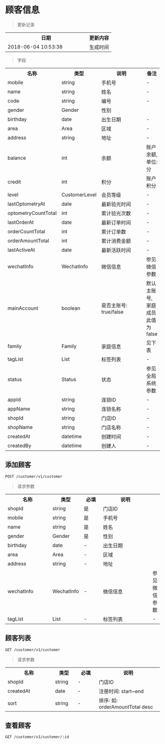 # 顾客信息

> 更新记录

<table>
    <tr>
        <th style="width:250px;">日期</th>
        <th>更新内容</th>
    </tr>
    <tr>
        <td>2018-06-04 10:53:38</td>
        <td>生成时间</td>
    </tr>
</table>

> 字段

<table>
    <tr>
        <th style="width:150px;">名称</th>
        <th style="width:60px;">类型</th>
        <th style="width:200px;">说明</th>
        <th>备注</th>
    </tr>
    <tr>
        <td>mobile</td>
        <td>string</td>
        <td>手机号</td>
        <td>-</td>
    </tr>
    <tr>
        <td>name</td>
        <td>string</td>
        <td>姓名</td>
        <td>-</td>
    </tr>
    <tr>
        <td>code</td>
        <td>string</td>
        <td>编号</td>
        <td>-</td>
    </tr>
    <tr>
        <td>gender</td>
        <td>Gender</td>
        <td>性别</td>
        <td></td>
    </tr>
    <tr>
        <td>birthday</td>
        <td>date</td>
        <td>出生日期</td>
        <td>-</td>
    </tr>
    <tr>
        <td>area</td>
        <td>Area</td>
        <td>区域</td>
        <td>-</td>
    </tr>
    <tr>
        <td>address</td>
        <td>string</td>
        <td>地址</td>
        <td>-</td>
    </tr>
    <tr>
        <td>balance</td>
        <td>int</td>
        <td>余额</td>
        <td>账户余额, 单位: 分</td>
    </tr>
    <tr>
        <td>credit</td>
        <td>int</td>
        <td>积分</td>
        <td>账户积分</td>
    </tr>
    <tr>
        <td>level</td>
        <td>CustomerLevel</td>
        <td>会员等级</td>
        <td>-</td>
    </tr>
    <tr>
        <td>lastOptometryAt</td>
        <td>date</td>
        <td>最新验光时间</td>
        <td>-</td>
    </tr>
    <tr>
        <td>optometryCountTotal</td>
        <td>int</td>
        <td>累计验光次数</td>
        <td>-</td>
    </tr>
    <tr>
        <td>lastOrderAt</td>
        <td>date</td>
        <td>最新订单时间</td>
        <td>-</td>
    </tr>
    <tr>
        <td>orderCountTotal</td>
        <td>int</td>
        <td>累计订单数</td>
        <td>-</td>
    </tr>
    <tr>
        <td>orderAmountTotal</td>
        <td>int</td>
        <td>累计消费金额</td>
        <td>-</td>
    </tr>
    <tr>
        <td>lastActiveAt</td>
        <td>date</td>
        <td>最新活跃时间</td>
        <td>-</td>
    </tr>
    <tr>
        <td>wechatInfo</td>
        <td>WechatInfo</td>
        <td>微信信息</td>
        <td>参见微信参数</td>
    </tr>
    <tr>
        <td>mainAccount</td>
        <td>boolean</td>
        <td>是否主账号: true/false</td>
        <td>默认主账号, 家庭成员此值为false</td>
    </tr>
    <tr>
        <td>family</td>
        <td>Family</td>
        <td>家庭信息</td>
        <td>见下表</td>
    </tr>
    <tr>
        <td>tagList</td>
        <td>List<String></td>
        <td>标签列表</td>
        <td>-</td>
    </tr>
    <tr>
        <td>status</td>
        <td>Status</td>
        <td>状态</td>
        <td>参见全局系统参数</td>
    </tr>
    <tr>
        <td>appId</td>
        <td>string</td>
        <td>连锁ID</td>
        <td>-</td>
    </tr>
    <tr>
        <td>appName</td>
        <td>string</td>
        <td>连锁名称</td>
        <td>-</td>
    </tr>
    <tr>
        <td>shopId</td>
        <td>string</td>
        <td>门店ID</td>
        <td>-</td>
    </tr>
    <tr>
        <td>shopName</td>
        <td>string</td>
        <td>门店名称</td>
        <td>-</td>
    </tr>
    <tr>
        <td>createdAt</td>
        <td>datetime</td>
        <td>创建时间</td>
        <td>-</td>
    </tr>
    <tr>
        <td>createdBy</td>
        <td>datetime</td>
        <td>创建人</td>
        <td>-</td>
    </tr>
</table>

## 添加顾客

```
POST /customer/v1/customer
```

>请求参数
<table>
    <tr>
        <th style="width:150px;">名称</th>
        <th style="width:60px;">类型</th>
        <th style="width:60px;">必填</th>
        <th style="width:200px;">说明</th>
    </tr>
    <tr>
        <td>shopId</td>
        <td>string</td>
        <td>是</td>
        <td>门店ID</td>
    </tr>
    <tr>
        <td>mobile</td>
        <td>string</td>
        <td>是</td>
        <td>手机号</td>
    </tr>
    <tr>
        <td>name</td>
        <td>string</td>
        <td>是</td>
        <td>姓名</td>
    </tr>
    <tr>
        <td>gender</td>
        <td>Gender</td>
        <td>是</td>
        <td>性别</td>
    </tr>
    <tr>
        <td>birthday</td>
        <td>date</td>
        <td>-</td>
        <td>出生日期</td>
    </tr>
    <tr>
        <td>area</td>
        <td>Area</td>
        <td>-</td>
        <td>区域</td>
    </tr>
    <tr>
        <td>address</td>
        <td>string</td>
        <td>-</td>
        <td>地址</td>
    </tr>
    <tr>
        <td>wechatInfo</td>
        <td>WechatInfo</td>
        <td>-</td>
        <td>微信信息</td>
        <td>参见微信参数</td>
    </tr>
    <tr>
        <td>tagList</td>
        <td>List<String></td>
        <td>-</td>
        <td>标签列表</td>
        <td>-</td>
    </tr>
</table>

## 顾客列表

```
GET /customer/v1/customer
```

>请求参数

<table>
    <tr>
        <th style="width:150px;">名称</th>
        <th style="width:60px;">类型</th>
        <th style="width:60px;">必填</th>
        <th style="width:200px;">说明</th>
    </tr>
    <tr>
        <td>shopId</td>
        <td>string</td>
        <td>-</td>
        <td>门店ID</td>
    </tr>
    <tr>
        <td>createdAt</td>
        <td>date</td>
        <td>-</td>
        <td>注册时间: start~end</td>
    </tr>
    <tr>
        <td>sort</td>
        <td>string</td>
        <td>-</td>
        <td>排序: 如: orderAmountTotal desc</td>
    </tr>
</table>

## 查看顾客

```
GET /customer/v1/customer/:id
```